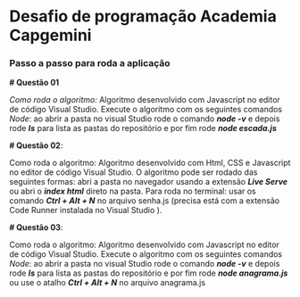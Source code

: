 # Desafio de programação Academia Capgemini

### Passo a passo para roda a aplicação

**# Questão 01**

*Como roda o algoritmo:* Algoritmo desenvolvido com Javascript no editor de código Visual Studio. Execute o algoritmo com os seguintes comandos *Node*: ao abrir a pasta no visual Studio rode o comando ***node -v*** e depois rode ***ls*** para lista as pastas do repositório e por fim rode ***node escada.js***



**# Questão 02**: 

Como roda o algoritmo: Algoritmo desenvolvido com Html, CSS e Javascript no editor de código Visual Studio. O algoritmo pode ser rodado das seguintes formas: abri a pasta no navegador usando a extensão ***Live Serve*** ou abri o ***index html*** direto na pasta. Para roda no terminal: usar os comando ***Ctrl + Alt + N*** no arquivo senha.js (precisa está com a extensão Code Runner instalada no Visual Studio ).



**# Questão 03**: 

Como roda o algoritmo: Algoritmo desenvolvido com Javascript no editor de código Visual Studio. Execute o algoritmo com os seguintes comandos *Node*: ao abrir a pasta no visual Studio rode o comando ***node -v*** e depois rode ***ls*** para lista as pastas do repositório e por fim rode ***node anagrama.js*** ou use o atalho ***Ctrl + Alt + N*** no arquivo anagrama.js